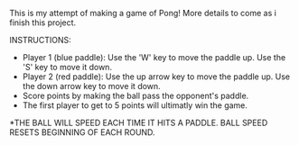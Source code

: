 This is my attempt of making a game of Pong! More details to come as i finish this project.


INSTRUCTIONS: 
- Player 1 (blue paddle): Use the 'W' key to move the paddle up. Use the 'S' key to move it down.
- Player 2 (red paddle): Use the up arrow key to move the paddle up. Use the down arrow key to move it down.
- Score points by making the ball pass the opponent's paddle.
- The first player to get to 5 points will ultimatly win the game.


*THE BALL WILL SPEED EACH TIME IT HITS A PADDLE. BALL SPEED RESETS BEGINNING OF EACH ROUND.